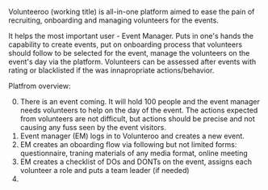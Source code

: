Volunteeroo (working title) is all-in-one platform aimed to ease the pain of recruiting, onboarding and managing volunteers for the events.

It helps the most important user - Event Manager. Puts in one's hands the capability to create events, put on onboarding process that volunteers should follow to be selected for the event, manage the volunteers on the event's day via the platform. Volunteers can be assessed after events with rating or blacklisted if the was innapropriate actions/behavior.

Platfrom overview:

0. There is an event coming. It will hold 100 people and the event manager needs volunteers to help on the day of the event. The actions expected from volunteers are not difficult, but actions should be precise and not causing any fuss seen by the event visitors.
1. Event manager (EM) logs in to Volunteroo and creates a new event.
2. EM creates an oboarding flow via following but not limited forms: questionnaire, traning materials of any media format, online meeting
3. EM creates a checklist of DOs and DONTs on the event, assigns each volunteer a role and puts a team leader (if needed)
4. 
